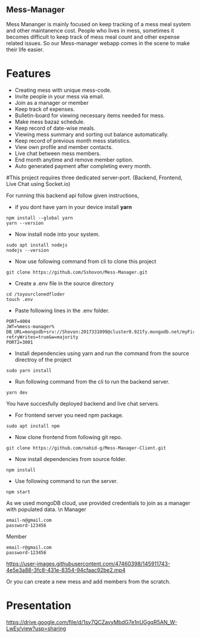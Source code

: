 ## Mess-Manager
Mess Mananger is mainly focused on keep tracking of a mess meal system and other maintanence cost. People who lives in mess, sometimes it becomes difficult to keep track of mess meal count and other expense related issues. So our Mess-manager webapp comes in the scene to make their life easier.


# Features
  * Creating mess with unique mess-code.
  * Invite people in your mess via email.
  * Join as a manager or member
  * Keep track of expenses.
  * Bulletin-board for viewing necessary items needed for mess.
  * Make mess bazaz schedule.
  * Keep record of date-wise meals.
  * Viewing mess summary and sorting out balance automatically.
  * Keep record of previous month mess statistics.
  * View own profile and member contacts.
  * Live chat between mess members.
  * End month anytime and remove member option.
  * Auto generated payment after completing every month.
 
#This project requires three dedicated server-port. (Backend, Frontend, Live Chat using Socket.io) 
 
For running this backend api follow given instructions,
* if you dont have yarn in your device install __yarn__ 
```
npm install --global yarn
yarn --version
```
* Now install node into your system.
```
sudo apt install nodejs 
nodejs --version
```
* Now use following command from cli to clone this project
```
git clone https://github.com/Sshovon/Mess-Manager.git
```
* Create a .env file in the source directory
```
cd /toyourclonedfloder
touch .env
```
* Paste following lines in the .env folder.
```
PORT=4004
JWT=%mess-manager%
DB_URL=mongodb+srv://Shovon:2017331099@cluster0.921fy.mongodb.net/myFirstDatabase?retryWrites=true&w=majority
PORT2=3001
```
* Install dependencies using yarn and run the command from the source directroy of the project
```
sudo yarn install
```
* Run following command from the cli to run the backend server.
```
yarn dev
```
You have succesfully deployed backend and live chat servers.

* For frontend server you need npm package.
```
sudo apt install npm
```
* Now clone frontend from following git repo.
```
git clone https://github.com/nahid-g/Mess-Manager-Client.git
```

* Now install dependencies from source folder.
```
npm install

```
* Use following command to run the server.
```
npm start
```

As we used mongoDB cloud, use provided credentials to join as a manager with populated data. \n
Manager
```
email-n@gmail.com
password-123456
```
Member
```
email-r@gmail.com
password-123456
```


https://user-images.githubusercontent.com/47460398/145911743-4e5e3a88-3fc8-431e-8354-94cfaac92be2.mp4


Or you can  create a new mess and add members from the scratch.
# Presentation
 https://drive.google.com/file/d/1sy7QCZavyMbdG7e1nUGgqR5AN_W-LwEy/view?usp=sharing

